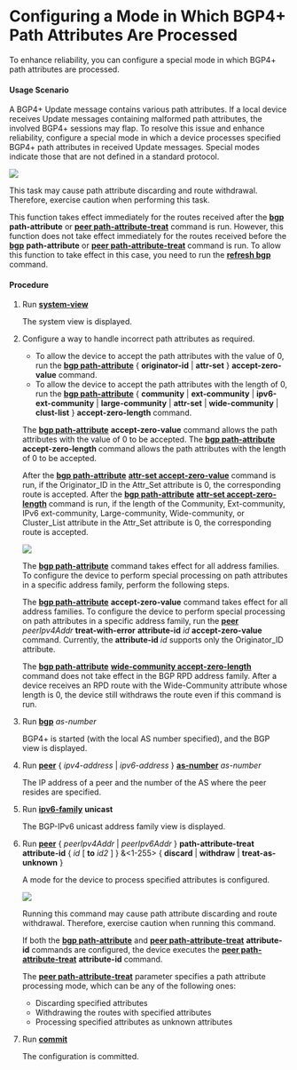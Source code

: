 Configuring a Mode in Which BGP4+ Path Attributes Are Processed
===============================================================

To enhance reliability, you can configure a special mode in which BGP4+ path attributes are processed.

#### Usage Scenario

A BGP4+ Update message contains various path attributes. If a local device receives Update messages containing malformed path attributes, the involved BGP4+ sessions may flap. To resolve this issue and enhance reliability, configure a special mode in which a device processes specified BGP4+ path attributes in received Update messages. Special modes indicate those that are not defined in a standard protocol.

![](../../../../public_sys-resources/note_3.0-en-us.png) 

This task may cause path attribute discarding and route withdrawal. Therefore, exercise caution when performing this task.

This function takes effect immediately for the routes received after the [**bgp**](cmdqueryname=bgp+path-attribute) **path-attribute** or [**peer path-attribute-treat**](cmdqueryname=peer+path-attribute-treat) command is run. However, this function does not take effect immediately for the routes received before the [**bgp**](cmdqueryname=bgp+path-attribute) **path-attribute** or [**peer path-attribute-treat**](cmdqueryname=peer+path-attribute-treat) command is run. To allow this function to take effect in this case, you need to run the [**refresh bgp**](cmdqueryname=refresh+bgp) command.



#### Procedure

1. Run [**system-view**](cmdqueryname=system-view)
   
   
   
   The system view is displayed.
2. Configure a way to handle incorrect path attributes as required.
   
   
   * To allow the device to accept the path attributes with the value of 0, run the [**bgp path-attribute**](cmdqueryname=bgp+path-attribute+originator-id+attr-set+accept-zero-value) { **originator-id** | **attr-set** } **accept-zero-value** command.
   * To allow the device to accept the path attributes with the length of 0, run the [**bgp path-attribute**](cmdqueryname=bgp+path-attribute+community+ext-community+ipv6-ext-community) { **community** | **ext-community** | **ipv6-ext-community** | **large-community** | **attr-set** | **wide-community** | **clust-list** } **accept-zero-length** command.
   
   The [**bgp path-attribute**](cmdqueryname=bgp+path-attribute+accept-zero-value) **accept-zero-value** command allows the path attributes with the value of 0 to be accepted. The [**bgp path-attribute**](cmdqueryname=bgp+path-attribute+accept-zero-length) **accept-zero-length** command allows the path attributes with the length of 0 to be accepted.
   
   After the [**bgp path-attribute**](cmdqueryname=bgp+path-attribute) [**attr-set accept-zero-value**](cmdqueryname=attr-set+accept-zero-value) command is run, if the Originator\_ID in the Attr\_Set attribute is 0, the corresponding route is accepted. After the [**bgp path-attribute**](cmdqueryname=bgp+path-attribute) [**attr-set accept-zero-length**](cmdqueryname=attr-set+accept-zero-length) command is run, if the length of the Community, Ext-community, IPv6 ext-community, Large-community, Wide-community, or Cluster\_List attribute in the Attr\_Set attribute is 0, the corresponding route is accepted.
   
   ![](../../../../public_sys-resources/note_3.0-en-us.png) 
   
   The [**bgp path-attribute**](cmdqueryname=bgp+path-attribute) command takes effect for all address families. To configure the device to perform special processing on path attributes in a specific address family, perform the following steps.
   
   The [**bgp path-attribute**](cmdqueryname=bgp+path-attribute+accept-zero-value) **accept-zero-value** command takes effect for all address families. To configure the device to perform special processing on path attributes in a specific address family, run the [**peer**](cmdqueryname=peer+treat-with-error+attribute-id+accept-zero-value) *peerIpv4Addr* **treat-with-error** **attribute-id** *id* **accept-zero-value** command. Currently, the **attribute-id** *id* supports only the Originator\_ID attribute.
   
   The [**bgp path-attribute**](cmdqueryname=bgp+path-attribute) [**wide-community accept-zero-length**](cmdqueryname=wide-community+accept-zero-length) command does not take effect in the BGP RPD address family. After a device receives an RPD route with the Wide-Community attribute whose length is 0, the device still withdraws the route even if this command is run.
3. Run [**bgp**](cmdqueryname=bgp) *as-number*
   
   
   
   BGP4+ is started (with the local AS number specified), and the BGP view is displayed.
4. Run [**peer**](cmdqueryname=peer) { *ipv4-address* | *ipv6-address* } [**as-number**](cmdqueryname=as-number) *as-number*
   
   
   
   The IP address of a peer and the number of the AS where the peer resides are specified.
5. Run [**ipv6-family**](cmdqueryname=ipv6-family+unicast) **unicast**
   
   
   
   The BGP-IPv6 unicast address family view is displayed.
6. Run [**peer**](cmdqueryname=peer+path-attribute-treat+attribute-id+to+discard+withdraw) { *peerIpv4Addr* | *peerIpv6Addr* } **path-attribute-treat** **attribute-id** { *id* [ **to** *id2* ] } &<1-255> { **discard** | **withdraw** | **treat-as-unknown** }
   
   
   
   A mode for the device to process specified attributes is configured.
   
   
   
   ![](../../../../public_sys-resources/note_3.0-en-us.png) 
   
   Running this command may cause path attribute discarding and route withdrawal. Therefore, exercise caution when running this command.
   
   If both the [**bgp path-attribute**](cmdqueryname=bgp+path-attribute) and [**peer path-attribute-treat**](cmdqueryname=peer+path-attribute-treat+attribute-id) **attribute-id** commands are configured, the device executes the [**peer path-attribute-treat**](cmdqueryname=peer+path-attribute-treat+attribute-id) **attribute-id** command.
   
   The [**peer path-attribute-treat**](cmdqueryname=peer+path-attribute-treat) parameter specifies a path attribute processing mode, which can be any of the following ones:
   * Discarding specified attributes
   * Withdrawing the routes with specified attributes
   * Processing specified attributes as unknown attributes
7. Run [**commit**](cmdqueryname=commit)
   
   
   
   The configuration is committed.